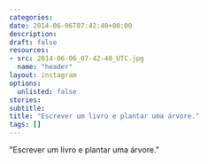 ```yaml
---
categories:
date: 2014-06-06T07:42:40+00:00
description:
draft: false
resources:
- src: 2014-06-06_07-42-40_UTC.jpg
  name: "header"
layout: instagram
options:
  unlisted: false
stories:
subtitle:
title: "Escrever um livro e plantar uma árvore."
tags: []
---
```


"Escrever um livro e plantar uma árvore."
